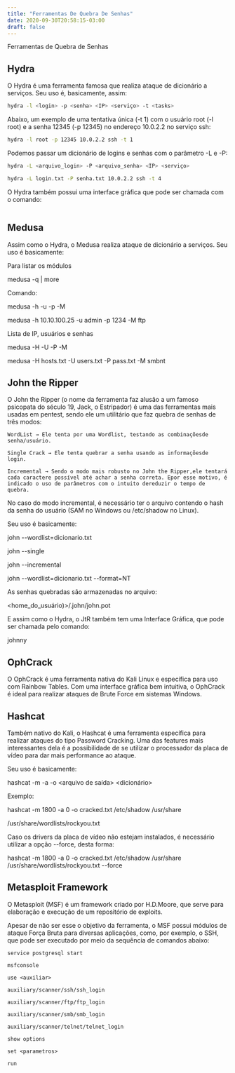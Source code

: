 ```yaml
---
title: "Ferramentas De Quebra De Senhas"
date: 2020-09-30T20:58:15-03:00
draft: false
---
```


Ferramentas de Quebra de Senhas

## Hydra

O Hydra é uma ferramenta famosa que realiza ataque de dicionário a serviços. Seu uso é, basicamente, assim:

```sh
hydra -l <login> -p <senha> <IP> <serviço> -t <tasks>
```
Abaixo, um exemplo de uma tentativa única (-t 1) com o usuário root (-l root) e a senha 12345 (-p 12345) no endereço 10.0.2.2 no serviço ssh: 

```sh
hydra -l root -p 12345 10.0.2.2 ssh -t 1 
```
Podemos passar um dicionário de logins e senhas com o parâmetro -L e -P: 

```sh
hydra -L <arquivo_login> -P <arquivo_senha> <IP> <serviço>
```
```sh
hydra -L login.txt -P senha.txt 10.0.2.2 ssh -t 4
```

O Hydra também possui uma interface gráfica que pode ser chamada com o comando:

```xhydra
```

## Medusa

Assim como o Hydra, o Medusa realiza ataque de dicionário a serviços. Seu uso é basicamente:

Para listar os módulos

medusa -q | more

Comando: 


medusa -h <ip> -u <usuario> -p <senha> -M <modulo>

medusa -h 10.10.100.25 -u admin -p 1234 -M ftp

Lista de IP, usuários e senhas

medusa -H <ips> -U <usuarios> -P <senhas> -M <modulo>

medusa -H hosts.txt -U users.txt -P pass.txt -M smbnt

## John the Ripper

O John the Ripper (o nome da ferramenta faz alusão a um famoso psicopata do século 19, Jack, o Estripador) é uma das ferramentas mais usadas em pentest, sendo ele um utilitário que faz quebra de senhas de três modos:

    WordList → Ele tenta por uma Wordlist, testando as combinaçõesde senha/usuário.

    Single Crack → Ele tenta quebrar a senha usando as informaçõesde login.

    Incremental → Sendo o modo mais robusto no John the Ripper,ele tentará cada caractere possível até achar a senha correta. Epor esse motivo, é indicado o uso de parâmetros com o intuito dereduzir o tempo de quebra.

No caso do modo incremental, é necessário ter o arquivo contendo o hash da senha do usuário (SAM no Windows ou /etc/shadow no Linux).

Seu uso é basicamente: 


john <arquivo> --wordlist=dicionario.txt

john <arquivo> --single

john <arquivo> --incremental

john <arquivo> --wordlist=dicionario.txt --format=NT

As senhas quebradas são armazenadas no arquivo:

<home_do_usuário)>/.john/john.pot

E assim como o Hydra, o JtR também tem uma Interface Gráfica, que pode ser chamada pelo comando:

johnny


## OphCrack

O OphCrack é uma ferramenta nativa do Kali Linux e específica para uso com Rainbow Tables. Com uma interface gráfica bem intuitiva, o OphCrack é ideal para realizar ataques de Brute Force em sistemas Windows. 

## Hashcat

Também nativo do Kali, o Hashcat é uma ferramenta específica para realizar ataques do tipo Password Cracking. Uma das features mais interessantes dela é a possibilidade de se utilizar o processador da placa de vídeo para dar mais performance ao ataque.

Seu uso é basicamente: 

hashcat -m <tipo do hash> -a <tipo do ataque> -o <arquivo de saída> <arquivo de hash> <dicionário> 

Exemplo:

hashcat -m 1800 -a 0 -o cracked.txt /etc/shadow /usr/share

/usr/share/wordlists/rockyou.txt

Caso os drivers da placa de vídeo não estejam instalados, é necessário utilizar a opção --force, desta forma:

hashcat -m 1800 -a 0 -o cracked.txt /etc/shadow /usr/share /usr/share/wordlists/rockyou.txt --force 


## Metasploit Framework

O Metasploit (MSF) é um framework criado por H.D.Moore, que serve para elaboração e execução de um repositório de exploits. 

Apesar de não ser esse o objetivo da ferramenta, o MSF possui módulos de ataque Força Bruta para diversas aplicações, como, por exemplo, o SSH, que pode ser executado por meio da sequência de comandos abaixo: 

```
service postgresql start

msfconsole

use <auxiliar>

auxiliary/scanner/ssh/ssh_login

auxiliary/scanner/ftp/ftp_login

auxiliary/scanner/smb/smb_login

auxiliary/scanner/telnet/telnet_login

show options

set <parametros>

run

```